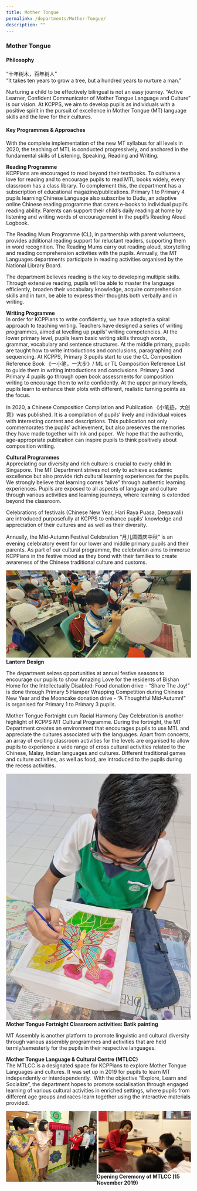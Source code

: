 ```yaml
---
title: Mother Tongue
permalink: /departments/Mother-Tongue/
description: ""
---
```

### **Mother Tongue**

#### **Philosophy**
“十年树木，百年树人” <br>
“It takes ten years to grow a tree, but a hundred years to nurture a man.”

Nurturing a child to be effectively bilingual is not an easy journey. “Active Learner, Confident Communicator of Mother Tongue Language and Culture” is our vision. At KCPPS, we aim to develop pupils as individuals with a positive spirit in the pursuit of excellence in Mother Tongue (MT) language skills and the love for their cultures.

#### **Key Programmes & Approaches**
With the complete implementation of the new MT syllabus for all levels in 2020, the teaching of MTL is conducted progressively, and anchored in the fundamental skills of Listening, Speaking, Reading and Writing.

**Reading Programme**<br>
KCPPians are encouraged to read beyond their textbooks. To cultivate a love for reading and to encourage pupils to read MTL books widely, every classroom has a class library. To complement this, the department has a subscription of educational magazine/publications. Primary 1 to Primary 4 pupils learning Chinese Language also subscribe to Dudu, an adaptive online Chinese reading programme that caters e-books to individual pupil’s reading ability. Parents can support their child’s daily reading at home by listening and writing words of encouragement in the pupil’s Reading Aloud Logbook.

The Reading Mum Programme (CL), in partnership with parent volunteers, provides additional reading support for reluctant readers, supporting them in word recognition. The Reading Mums carry out reading aloud, storytelling and reading comprehension activities with the pupils. Annually, the MT Languages departments participate in reading activities organised by the National Library Board.

The department believes reading is the key to developing multiple skills. Through extensive reading, pupils will be able to master the language efficiently, broaden their vocabulary knowledge, acquire comprehension skills and in turn, be able to express their thoughts both verbally and in writing.

**Writing Programme**<br>
In order for KCPPians to write confidently, we have adopted a spiral approach to teaching writing. Teachers have designed a series of writing programmes, aimed at levelling up pupils’ writing competencies. At the lower primary level, pupils learn basic writing skills through words, grammar, vocabulary and sentence structures. At the middle primary, pupils are taught how to write introductions and conclusions, paragraphing and sequencing. At KCPPS, Primary 3 pupils start to use the CL Composition Reference Book 《一小笔，一大步》/ ML or TL Composition Reference List to guide them in writing introductions and conclusions. Primary 3 and Primary 4 pupils go through open book assessments for composition writing to encourage them to write confidently. At the upper primary levels, pupils learn to enhance their plots with different, realistic turning points as the focus.

In 2020, a Chinese Composition Compilation and Publication 《小笔迹，大创意》was published. It is a compilation of pupils’ lively and individual voices with interesting content and descriptions. This publication not only commemorates the pupils’ achievement, but also preserves the memories they have made together with ink and paper.  We hope that the authentic, age-appropriate publication can inspire pupils to think positively about composition writing.

**Cultural Programmes**<br>
Appreciating our diversity and rich culture is crucial to every child in Singapore. The MT Department strives not only to achieve academic excellence but also provide rich cultural learning experiences for the pupils. We strongly believe that learning comes “alive” through authentic learning experiences. Pupils are exposed to all aspects of language and culture through various activities and learning journeys, where learning is extended beyond the classroom.

Celebrations of festivals (Chinese New Year, Hari Raya Puasa, Deepavali) are introduced purposefully at KCPPS to enhance pupils’ knowledge and appreciation of their cultures and as well as their diversity.

Annually, the Mid-Autumn Festival Celebration “月儿圆圆庆中秋” is an evening celebratory event for our lower and middle primary pupils and their parents. As part of our cultural programme, the celebration aims to immerse KCPPians in the festive mood as they bond with their families to create awareness of the Chinese traditional culture and customs.

<img src="/images/mother%20tongue%20dept%201.jpeg" 
     style="width:%">	**Lantern Design**

The department seizes opportunities at annual festive seasons to encourage our pupils to show Amazing Love for the residents of Bishan Home for the Intellectually Disabled: Food donation drive - “Share The Joy!” is done through Primary 5 Hamper Wrapping Competition during Chinese New Year and the Mooncake donation drive - “A Thoughtful Mid-Autumn!” is organised for Primary 1 to Primary 3 pupils.

Mother Tongue Fortnight cum Racial Harmony Day Celebration is another highlight of KCPPS MT Cultural Programme. During the fortnight, the MT Department creates an environment that encourages pupils to use MTL and appreciate the cultures associated with the languages. Apart from concerts, an array of exciting classroom activities for the levels are organised to allow pupils to experience a wide range of cross cultural activities related to the Chinese, Malay, Indian languages and cultures. Different traditional games and culture activities, as well as food, are introduced to the pupils during the recess activities.

![](/images/mother%20tongue%20dept%202.jpg)
**Mother Tongue Fortnight Classroom activities: Batik painting**

MT Assembly is another platform to promote linguistic and cultural diversity through various assembly programmes and activities that are held termly/semesterly for the pupils in their respective languages.

**Mother Tongue Language & Cultural Centre (MTLCC)**<br>
The MTLCC is a designated space for KCPPians to explore Mother Tongue Languages and cultures. It was set up in 2019 for pupils to learn MT independently or interdependently.  With the objective “Explore, Learn and Socialize”, the department hopes to promote socialisation through engaged learning of various cultural activities in enriched settings, where pupils from different age groups and races learn together using the interactive materials provided.

<img src="/images/mother%20tongue%20dept%203.jpeg" 
     style="width:49%" align=left>
<img src="/images/mother%20tongue%20dept%204.jpeg" 
     style="width:50%" align=right>		 

<br> <br> <br> <br> <br>
 <br><br><br><br><br>
**Opening Ceremony of MTLCC (15 November 2019)**